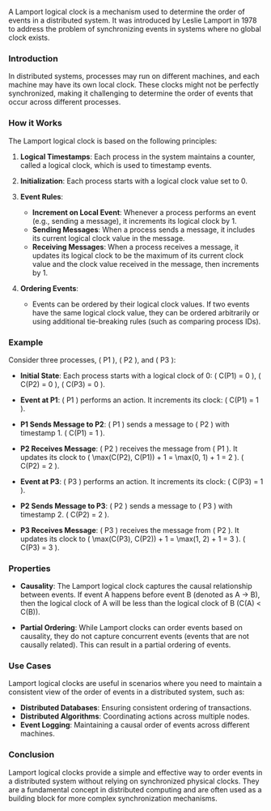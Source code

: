 A Lamport logical clock is a mechanism used to determine the order of events in a distributed system. It was introduced by Leslie Lamport in 1978 to address the problem of synchronizing events in systems where no global clock exists. 

### Introduction

In distributed systems, processes may run on different machines, and each machine may have its own local clock. These clocks might not be perfectly synchronized, making it challenging to determine the order of events that occur across different processes.

### How it Works

The Lamport logical clock is based on the following principles:

1. **Logical Timestamps**: Each process in the system maintains a counter, called a logical clock, which is used to timestamp events. 

2. **Initialization**: Each process starts with a logical clock value set to 0.

3. **Event Rules**:
   - **Increment on Local Event**: Whenever a process performs an event (e.g., sending a message), it increments its logical clock by 1.
   - **Sending Messages**: When a process sends a message, it includes its current logical clock value in the message.
   - **Receiving Messages**: When a process receives a message, it updates its logical clock to be the maximum of its current clock value and the clock value received in the message, then increments by 1.

4. **Ordering Events**: 
   - Events can be ordered by their logical clock values. If two events have the same logical clock value, they can be ordered arbitrarily or using additional tie-breaking rules (such as comparing process IDs).

### Example

Consider three processes, \( P1 \), \( P2 \), and \( P3 \):

- **Initial State**: Each process starts with a logical clock of 0: \( C(P1) = 0 \), \( C(P2) = 0 \), \( C(P3) = 0 \).

- **Event at P1**: \( P1 \) performs an action. It increments its clock: \( C(P1) = 1 \).

- **P1 Sends Message to P2**: \( P1 \) sends a message to \( P2 \) with timestamp 1. \( C(P1) = 1 \).

- **P2 Receives Message**: \( P2 \) receives the message from \( P1 \). It updates its clock to \( \max(C(P2), C(P1)) + 1 = \max(0, 1) + 1 = 2 \). \( C(P2) = 2 \).

- **Event at P3**: \( P3 \) performs an action. It increments its clock: \( C(P3) = 1 \).

- **P2 Sends Message to P3**: \( P2 \) sends a message to \( P3 \) with timestamp 2. \( C(P2) = 2 \).

- **P3 Receives Message**: \( P3 \) receives the message from \( P2 \). It updates its clock to \( \max(C(P3), C(P2)) + 1 = \max(1, 2) + 1 = 3 \). \( C(P3) = 3 \).

### Properties

- **Causality**: The Lamport logical clock captures the causal relationship between events. If event A happens before event B (denoted as A → B), then the logical clock of A will be less than the logical clock of B (C(A) < C(B)).

- **Partial Ordering**: While Lamport clocks can order events based on causality, they do not capture concurrent events (events that are not causally related). This can result in a partial ordering of events.

### Use Cases

Lamport logical clocks are useful in scenarios where you need to maintain a consistent view of the order of events in a distributed system, such as:

- **Distributed Databases**: Ensuring consistent ordering of transactions.
- **Distributed Algorithms**: Coordinating actions across multiple nodes.
- **Event Logging**: Maintaining a causal order of events across different machines.

### Conclusion

Lamport logical clocks provide a simple and effective way to order events in a distributed system without relying on synchronized physical clocks. They are a fundamental concept in distributed computing and are often used as a building block for more complex synchronization mechanisms.